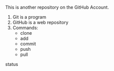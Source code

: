 This is another repository on the GitHub Account.

1. Git is a program
2. GitHub is a web repository
3. Commands:
   - clone
   - add
   - commit
   - push
   - pull

status
